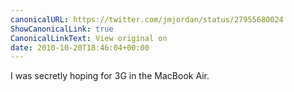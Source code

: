 ```yaml
---
canonicalURL: https://twitter.com/jmjordan/status/27955680024
ShowCanonicalLink: true
CanonicalLinkText: View original on
date: 2010-10-20T18:46:04+00:00
---
```

I was secretly hoping for 3G in the MacBook Air.